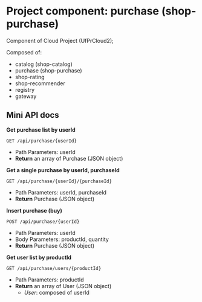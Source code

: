 # Project component: purchase (shop-purchase)
Component of Cloud Project (UfPrCloud2);

Composed of:
- catalog (shop-catalog)
- purchase (shop-purchase)
- shop-rating
- shop-recommender
- registry
- gateway

## Mini API docs
**Get purchase list by userId**
```
GET /api/purchase/{userId}
```
- Path Parameters: userId
- **Return** an array of Purchase (JSON object)

**Get a single purchase by userId, purchaseId**
```
GET /api/purchase/{userId}/{purchaseId}
```
- Path Parameters: userId, purchaseId
- **Return** Purchase (JSON object)

**Insert purchase (buy)**
```
POST /api/purchase/{userId}
```
- Path Parameters: userId
- Body Parameters: productId, quantity
- **Return** Purchase (JSON object)

**Get user list by productId**
```
GET /api/purchase/users/{productId}
```
- Path Parameters: productId
- **Return** an array of User (JSON object)
  - *User*: composed of userId
